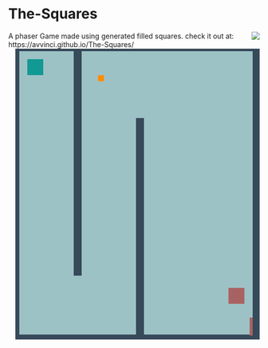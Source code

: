 # The-Squares
<img src="http://phaser.io/images/github/arcade-cab.png" align="right">
A phaser Game made using generated filled  squares.
check it out at: https://avvinci.github.io/The-Squares/
<img src="https://github.com/avvinci/The-Squares/blob/gh-pages/The%20Squares.png" align="right">

